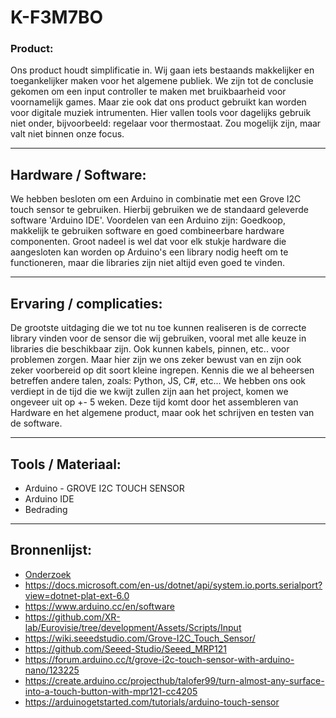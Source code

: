 # K-F3M7BO
### Product:
Ons product houdt simplificatie in. Wij gaan iets bestaands makkelijker en toegankelijker maken voor het algemene publiek. We zijn tot de conclusie gekomen om een input controller te maken met bruikbaarheid voor voornamelijk games. Maar zie ook dat ons product gebruikt kan worden voor digitale muziek intrumenten. Hier vallen tools voor dagelijks gebruik niet onder, bijvoorbeeld: regelaar voor thermostaat. Zou mogelijk zijn, maar valt niet binnen onze focus. 
___________________________________________________________________________________________
## Hardware / Software:
We hebben besloten om een Arduino in combinatie met een Grove I2C touch sensor te gebruiken. Hierbij gebruiken we de standaard geleverde software 'Arduino IDE'. Voordelen van een Arduino zijn: Goedkoop, makkelijk te gebruiken software en goed combineerbare hardware componenten. Groot nadeel is wel dat voor elk stukje hardware die aangesloten kan worden op Arduino's een library nodig heeft om te functioneren, maar die libraries zijn niet altijd even goed te vinden. 
___________________________________________________________________________________________
## Ervaring / complicaties:
De grootste uitdaging die we tot nu toe kunnen realiseren is de correcte library vinden voor de sensor die wij gebruiken, vooral met alle keuze in libraries die beschikbaar zijn. Ook kunnen kabels, pinnen, etc.. voor problemen zorgen. Maar hier zijn we ons zeker bewust van en zijn ook zeker voorbereid op dit soort kleine ingrepen. Kennis die we al beheersen betreffen andere talen, zoals: Python, JS, C#, etc... We hebben ons ook verdiept in de tijd die we kwijt zullen zijn aan het project, komen we ongeveer uit op +- 5 weken. Deze tijd komt door het assembleren van Hardware en het algemene product, maar ook het schrijven en testen van de software.
___________________________________________________________________________________________
## Tools / Materiaal:
* Arduino - GROVE I2C TOUCH SENSOR
* Arduino IDE
* Bedrading
___________________________________________________________________________________________
## Bronnenlijst:
* <a href="/Documents/Onderzoek.pdf">Onderzoek</a>
* https://docs.microsoft.com/en-us/dotnet/api/system.io.ports.serialport?view=dotnet-plat-ext-6.0
* https://www.arduino.cc/en/software
* https://github.com/XR-lab/Eurovisie/tree/development/Assets/Scripts/Input
* https://wiki.seeedstudio.com/Grove-I2C_Touch_Sensor/
* https://github.com/Seeed-Studio/Seeed_MRP121
* https://forum.arduino.cc/t/grove-i2c-touch-sensor-with-arduino-nano/123225
* https://create.arduino.cc/projecthub/talofer99/turn-almost-any-surface-into-a-touch-button-with-mpr121-cc4205
* https://arduinogetstarted.com/tutorials/arduino-touch-sensor
